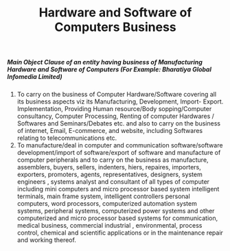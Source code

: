 ﻿---
title: "Hardware and Software of Computers Business"
weight: 329
layout: docs
---

##### Main Object Clause of an entity having business of Manufacturing Hardware and Software of Computers (For Example: Bharatiya Global Infomedia Limited)


1. To carry on the business of Computer Hardware/Software covering all its business aspects viz its Manufacturing, Development, Import- Export. Implementation, Providing Human resource/Body sopping/Computer consultancy, Computer Processing, Renting of computer Hardwares / Softwares and Seminars/Debates etc. and also to carry on the business of internet, Email, E-commerce, and website, including Softwares relating to telecommunications etc.
2. To manufacture/deal in computer and communication software/software development/import of software/export of software and manufacture of computer peripherals and to carry on the business as manufacture, assemblers, buyers, sellers, indenters, hiers, repaires, importers, exporters, promoters, agents, representatives, designers, system engineers , systems analyst and consultant of all types of computer including mini computers and micro processor based system intelligent terminals, main frame system, intelligent controllers personal computers, word processors, computerized automation system systems, peripheral systems, computerized power systems and other computerized and micro processor based systems for communication, medical business, commercial industrial , environmental, process control, chemical and scientific applications or in the maintenance repair and working thereof.
